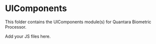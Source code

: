 # UIComponents

This folder contains the UIComponents module(s) for Quantara Biometric Processor.

Add your JS files here.
